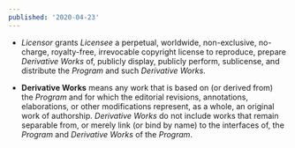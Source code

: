 ```yaml
---
published: '2020-04-23'
---
```


- _Licensor_ grants _Licensee_ a perpetual, worldwide, non-exclusive, no-charge, royalty-free, irrevocable copyright license to reproduce, prepare _Derivative Works_ of, publicly display, publicly perform, sublicense, and distribute the _Program_ and such _Derivative Works_.

- **Derivative Works** means any work that is based on (or derived from) the _Program_ and for which the editorial revisions, annotations, elaborations, or other modifications represent, as a whole, an original work of authorship. _Derivative Works_ do not include works that remain separable from, or merely link (or bind by name) to the interfaces of, the _Program_ and _Derivative Works_ of the _Program_.
